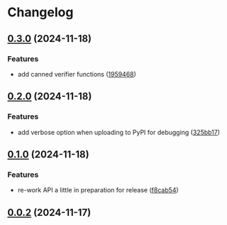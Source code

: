 # Changelog

## [0.3.0](https://github.com/rjw57/verify-oidc-identity/compare/0.2.0...0.3.0) (2024-11-18)

### Features

* add canned verifier functions ([1959468](https://github.com/rjw57/verify-oidc-identity/commit/195946816cc74e9fd59bc2103536adca4c868866))

## [0.2.0](https://github.com/rjw57/verify-oidc-identity/compare/0.1.0...0.2.0) (2024-11-18)

### Features

* add verbose option when uploading to PyPI for debugging ([325bb17](https://github.com/rjw57/verify-oidc-identity/commit/325bb1718ce20c8fdaa9715392e682d41188242d))

## [0.1.0](https://github.com/rjw57/verify-oidc-identity/compare/0.0.2...0.1.0) (2024-11-18)

### Features

* re-work API a little in preparation for release ([f8cab54](https://github.com/rjw57/verify-oidc-identity/commit/f8cab5451e903d86b770e640bb6fe21813f82c2f))

## [0.0.2](https://github.com/rjw57/verify-oidc-identity/compare/0.0.1...0.0.2) (2024-11-17)
